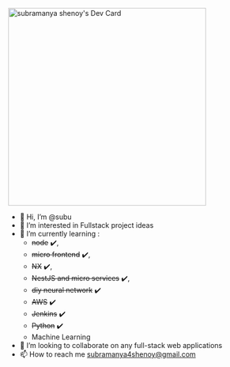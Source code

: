 <a href="https://app.daily.dev/Subu"><img src="https://api.daily.dev/devcards/1eac207258884be28e5b08a1754c4aed.png?r=5iq" width="400" alt="subramanya shenoy's Dev Card"/></a>

- 👋 Hi, I’m @subu
- 👀 I’m interested in Fullstack project ideas
- 🌱 I’m currently learning : 
     - ~~node~~ ✔️, 
     - ~~micro frontend~~ ✔️, 
     - ~~NX~~ ✔️, 
     - ~~NestJS and micro services~~ ✔️, 
     - ~~diy neural network~~ ✔️
     - ~~AWS~~ ✔️
     - ~~Jenkins~~ ✔️
     - ~~Python~~ ✔️
     - Machine Learning
- 💞️ I’m looking to collaborate on any full-stack web applications
- 📫 How to reach me subramanya4shenoy@gmail.com

<!---
subramanya4shenoy/subramanya4shenoy is a ✨ special ✨ repository because its `README.md` (this file) appears on your GitHub profile.
You can click the Preview link to take a look at your changes.
--->

